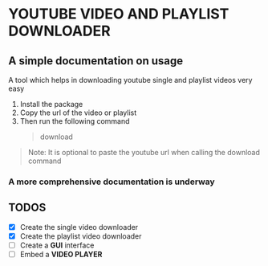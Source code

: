 # YOUTUBE VIDEO AND PLAYLIST DOWNLOADER

## A simple documentation on usage

A tool which helps in downloading youtube single and playlist videos very easy

1. Install the package
1. Copy the url of the video or playlist
1. Then run the following command
   > download

> Note: It is optional to paste the youtube url when calling the download command

### A more comprehensive documentation is underway

## TODOS

- [x] Create the single video downloader
- [x] Create the playlist video downloader
- [ ] Create a **GUI** interface
- [ ] Embed a **VIDEO PLAYER**
